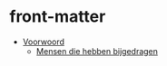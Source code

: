 # front-matter

 <ul class='toc'><li><a href='/nl/front-matter/preface'>Voorwoord</a><ul style='list-style: none;'/></li></ul>

<ul class='toc'><li><a href='/nl/front-matter/contributors'>Mensen die hebben bijgedragen</a><ul style='list-style: none;'/></li></ul> 